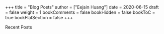 +++
title = "Blog Posts"
author = ["Eejain Huang"]
date = 2020-06-15
draft = false
weight = 1
bookComments = false
bookHidden = false
bookToC = true
bookFlatSection = false
+++

Recent Posts
